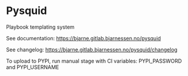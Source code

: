 # Pysquid

Playbook templating system

See documentation: https://bjarne.gitlab.bjarnessen.no/pysquid

See changelog: https://bjarne.gitlab.bjarnessen.no/pysquid/changelog

To upload to PYPI, run manual stage with CI variables: PYPI_PASSWORD and PYPI_USERNAME